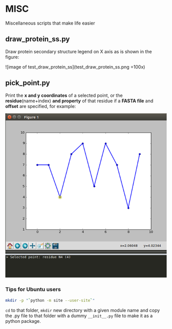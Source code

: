 # MISC
Miscellaneous scripts that make life easier

## draw_protein_ss.py

Draw protein secondary structure legend on X axis as is shown in the figure:

![image of test_draw_protein_ss](test_draw_protein_ss.png =100x)

## pick_point.py

Print the **x and y coordinates** of a selected point, or the **residue**(name+index) **and property** of that residue if a **FASTA file** and **offset** are specified, for example:

![image of test_pick_point](test_pick_point.png) 

### Tips for Ubuntu users
```bash
mkdir -p "`python -m site --user-site`"
```

`cd` to that folder, `mkdir` new directory with a given module name and copy the .py file to that folder with a dummy `__init__.py` file to make it as a python package.
